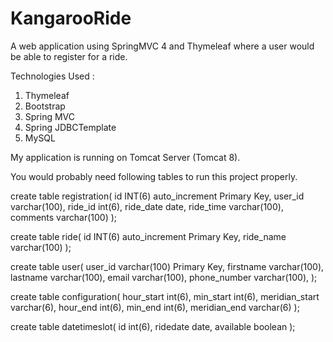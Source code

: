 # KangarooRide
A web application using SpringMVC 4 and Thymeleaf where a user would be able to register for a ride.


Technologies Used : 
1. Thymeleaf
2. Bootstrap
3. Spring MVC
4. Spring JDBCTemplate
5. MySQL


My application is running on Tomcat Server (Tomcat 8).

You would probably need following tables to run this project properly.

create table registration(
    id INT(6) auto_increment Primary Key,
    user_id varchar(100),
    ride_id int(6),
    ride_date date,
    ride_time varchar(100),
    comments varchar(100)
);


create table ride(
    id INT(6) auto_increment Primary Key,
    ride_name varchar(100)
);


create table user(
    user_id varchar(100) Primary Key,
    firstname varchar(100),
    lastname varchar(100),
    email varchar(100),
    phone_number varchar(100),
);


create table configuration(
    hour_start int(6),
    min_start int(6),
    meridian_start varchar(6),
    hour_end int(6),
    min_end int(6),
    meridian_end varchar(6)
);

create table datetimeslot(
    id int(6),
    ridedate date,
    available boolean
);
